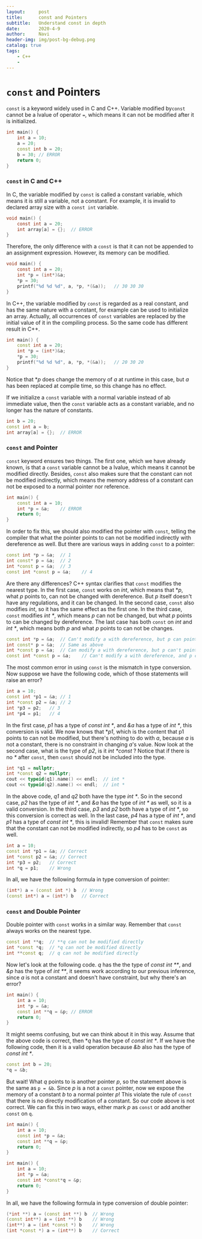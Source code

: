 ```yaml
---
layout:     post
title:      const and Pointers
subtitle:   Understand const in depth
date:       2020-4-9
author:     Navi
header-img: img/post-bg-debug.png
catalog: true
tags:
    - C++
    - 
---
```


# ```const``` and Pointers

`const` is a keyword widely used in C and C++. Variable modified by`const` cannot be a lvalue of operator `=`, which means it can not be modified after it is initialized.

```cpp
int main() {
    int a = 10;
    a = 20;
    const int b = 20;
    b = 30;	// ERROR
    return 0;
}
```

### `const` in C and C++

In C, the variable modified by `const` is called a constant variable, which means it is still a variable, not a constant. For example, it is invalid to declared array size with a `const int` variable.

```c
void main() {
    const int a = 20;
    int array[a] = {};	// ERROR
}
```

Therefore, the only difference with a `const` is that it can not be appended to an assignment expression. However, its memory can be modified.

```c
void main() {
    const int a = 20;
    int *p = (int*)&a;
    *p = 30;
    printf("%d %d %d", a, *p, *(&a));	// 30 30 30
}
```

In C++, the variable modified by `const` is regarded as a real constant, and has the same nature with a constant, for example can be used to initialize an array. Actually, all occurrences of `const` variables are replaced by the initial value of it in the compiling process. So the same code has different result in C++.

```cpp
int main() {
    const int a = 20;
    int *p = (int*)&a;
    *p = 30;
    printf("%d %d %d", a, *p, *(&a));	// 20 30 20
}
```

Notice that **p* does change the memory of *a* at runtime in this case, but *a* has been replaced at compile time, so this change has no effect.

If we initialize a `const` variable with a normal variable instead of ab immediate value, then the `const` variable acts as a constant variable, and no longer has the nature of constants.

```cpp
int b = 20;
const int a = b;
int array[a] = {};	// ERROR
```

### `const` and Pointer

`const` keyword ensures two things. The first one, which we have already known, is that a `const` variable cannot be a lvalue, which means it cannot be modified directly. Besides, `const` also makes sure that the constant can not be modified indirectly, which means the memory address of a constant can not be exposed to a normal pointer nor reference.

```cpp
int main() {
    const int a = 10;
    int *p = &a;	// ERROR
    return 0;
}
```

In order to fix this, we should also modified the pointer with `const`, telling the compiler that what the pointer points to can not be modified indirectly with dereference as well. But there are various ways in adding `const` to a pointer:

```cpp
const int *p = &a;	// 1
int const* p = &a;	// 2
int *const p = &a;	// 3
const int *const p = &a;	// 4
```

Are there any differences? C++ syntax clarifies that `const` modifies the nearest type. In the first case, `const` works on *int*, which means that **p*, what *p* points to, can not be changed with dereference. But *p* itself doesn't have any regulations, and it can be changed. In the second case, `const` also modifies *int*, so it has the same effect as the first one. In the third case, `const` modifies *int \**, which means *p* can not be changed, but what *p* points to can be changed by dereference. The last case has both `const` on *int* and *int \**, which means both *p* and what *p* points to can not be changes.

```cpp
const int *p = &a;	// Can't modify a with dereference, but p can point to another object
int const* p = &a;	// Same as above
int *const p = &a;	// Can modify a with dereference, but p can't point to another object
const int *const p = &a;	// Can't modify a with dereference, and p can't point to another object
```

The most common error in using `const` is the mismatch in type conversion. Now suppose we have the following code, which of those statements will raise an error?

```cpp
int a = 10;
const int *p1 = &a;	// 1
int *const p2 = &a;	// 2
int *p3 = p2;	// 3
int *p4 = p1;	// 4
```

In the first case, *p1* has a type of *const int \**, and *&a* has a type of *int \**, this conversion is valid. We now knows that **p1*, which is the content that p1 points to can not be modified, but there's nothing to do with *a*, because *a* is not a constant, there is no constraint in changing *a*'s value. Now look at the second case, what is the type of *p2*, is it *int \*const* ? Notice that if there is no *\** after `const`, then `const` should not be included into the type.

```cpp
int *q1 = nullptr;
int *const q2 = nullptr;
cout << typeid(q1).name() << endl;	// int *
cout << typeid(q2).name() << endl;	// int *
```

In the above code, *q1* and *q2* both have the type *int \**. So in the second case, *p2* has the type of *int \**, and *&a* has the type of *int \** as well, so it is a valid conversion. In the third case, *p3* and *p2* both have a type of *int \**, so this conversion is correct as well. In the last case, *p4* has a type of *int \**, and *p1* has a type of *const int \**, this is invalid! Remember that `const` makes sure that the constant can not be modified indirectly, so *p4* has to be `const` as well.

```cpp
int a = 10;
const int *p1 = &a;	// Correct
int *const p2 = &a;	// Correct
int *p3 = p2;	// Correct
int *q = p1;	// Wrong
```

In all, we have the following formula in type conversion of pointer:

```cpp
(int*) a = (const int *) b	// Wrong
(const int*) a = (int*) b	// Correct
```

### `const` and Double Pointer

Double pointer with `const` works in a similar way. Remember that `const` always works on the nearest type.

```cpp
const int **q;	// **q can not be modified directly
int *const *q;	// *q can not be modified directly
int **const q;	// q can not be modified directly
```

Now let's look at the following code. *q* has the the type of *const int \*\**, and *&p* has the type of *int \*\**, it seems work according to our previous inference, since *a* is not a constant and doesn't have constraint, but why there's an error?

```cpp
int main() {
    int a = 10;
    int *p = &a;
    const int **q = &p;	// ERROR
   	return 0;
}
```

It might seems confusing, but we can think about it in this way. Assume that the above code is correct, then **q* has the type of *const int \**. If we have the following code, then it is a valid operation because *&b* also has the type of *const int \**.

```cpp
const int b = 20;
*q = &b;
```

But wait! What *q* points to is another pointer *p*, so the statement above is the same as  `p = &b`. Since *p* is a not a `const` pointer, now we expose the memory of a constant *b* to a normal pointer *p*! This violate the rule of `const` that there is no directly modification of a constant. So our code above is not correct. We can fix this in two ways, either mark *p* as `const` or add another `const` on `q`.

```cpp
int main() {
    int a = 10;
    const int *p = &a;
    const int **q = &p;
   	return 0;
}
```

```cpp
int main() {
    int a = 10;
    int *p = &a;
    const int *const*q = &p;
   	return 0;
}
```

In all, we have the following formula in type conversion of double pointer:

```cpp
(*int **) a = (const int **) b	// Wrong
(const int**) a = (int **) b	// Wrong
(int**) a = (int *const *) b	// Wrong
(int *const *) a = (int**) b	// Correct
```

